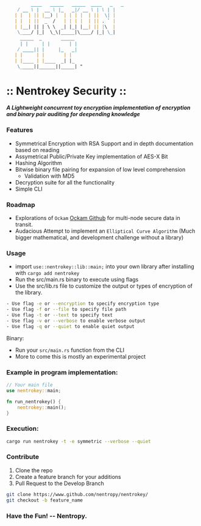 ```markdown
         ____   _____   _____  ____   _   _
    / __ \ |  __ \ |_   _|/ __ \ | \ | |
   | |  | || |__) |  | | | |  | ||  \| |
   | |  | ||  _  /   | | | |  | || . ` |
   | |__| || | \ \  _| |_| |__| || |\  |
    \____/ |_|  \_\|_____|\____/ |_| \_|
     _____  _       _____
     | |     | |       | |
    / ____|| |     |_   _|
   | |     | |       | |
   | |____ | |____  _| |_
    \_____||______||_____| "

```
# :: Nentrokey Security ::
***A Lightweight concurrent toy encryption implementation of encryption and binary pair auditing for deepending knowledge***


### Features

- Symmetrical Encryption with RSA Support and in depth documentation based on reading
- Assymetrical Public/Private Key implementation of AES-X Bit
- Hashing Algorithm
- Bitwise binary file pairing for expansion of low level comprehension
  - Validation with MD5
- Decryption suite for all the functionality
- Simple CLI

### Roadmap
- Explorations of ```Ockam``` [Ockam Github]("https://github.com/build-trust/ockam") for multi-node secure data in transit.
- Audacious Attempt to implement an ```Elliptical Curve Algorithm``` (Much bigger mathematical, and development challenge without a library)
  



### Usage 
- import ```use::nentrokey::lib::main;``` into your own library after installing with ```cargo add nentrokey```
- Run the src/main.rs binary to execute using flags
- Use the src/lib.rs file to customize the output or types of encryption of the library.

```bash
- Use flag -e or --encryption to specify encryption type
- Use flag -f or --file to specify file path
- Use flag -t or --text to specify text
- Use flag -v or --verbose to enable verbose output
- Use flag -q or --quiet to enable quiet output
```
Binary:
- Run your ```src/main.rs``` function from the CLI
- More to come this is mostly an experimental project

### Example in program implementation: 
```rust
// Your main file
use nentrokey::main;

fn run_nentrokey() {
    nentrokey::main();
}
```

### Execution: 
```bash
cargo run nentrokey -t -e symmetric --verbose --quiet
```

### Contribute
1. Clone the repo
2. Create a feature branch for your additions
3. Pull Request to the Develop Branch

```bash
git clone https://www.github.com/nentropy/nentrokey/
git checkout -b feature_name
```

### Have the Fun! -- Nentropy.
